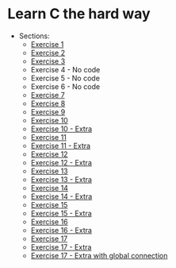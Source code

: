 # Learn C the hard way

- Sections:
  - [Exercise 1](ex1.c)
  - [Exercise 2](ex2.1.mak)
  - [Exercise 3](ex3.c)
  - Exercise 4 - No code
  - Exercise 5 - No code
  - Exercise 6 - No code
  - [Exercise 7](ex7.c)
  - [Exercise 8](ex8.c)
  - [Exercise 9](ex9.c)
  - [Exercise 10](ex10.c)
  - [Exercise 10 - Extra](ex10_extra.c)
  - [Exercise 11](ex11.c)
  - [Exercise 11 - Extra](ex11_extra.c)
  - [Exercise 12](ex12.c)
  - [Exercise 12 - Extra](ex12_extra.c)
  - [Exercise 13](ex13.c)
  - [Exercise 13 - Extra](ex13_extra.c)
  - [Exercise 14](ex14.c)
  - [Exercise 14 - Extra](ex14_extra.c)
  - [Exercise 15](ex15.c)
  - [Exercise 15 - Extra](ex15_extra.c)
  - [Exercise 16](ex16.c)
  - [Exercise 16 - Extra](ex16_extra.c)
  - [Exercise 17](ex17.c)
  - [Exercise 17 - Extra](ex17_extra.c)
  - [Exercise 17 - Extra with global connection](ex17_extra_with_global_conn.c)
